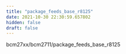```yaml
---
title: "package_feeds_base_r8125"
date: 2021-10-30 22:30:59.657802
hidden: false
draft: false
---
```


bcm27xx/bcm2711/package_feeds_base_r8125

